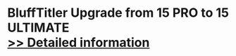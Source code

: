 # BluffTitler Upgrade from 15 PRO to 15 ULTIMATE<br />[>> Detailed information](https://secure.shareit.com/shareit/product.html?productid=300748984&affiliateid=200057808)
